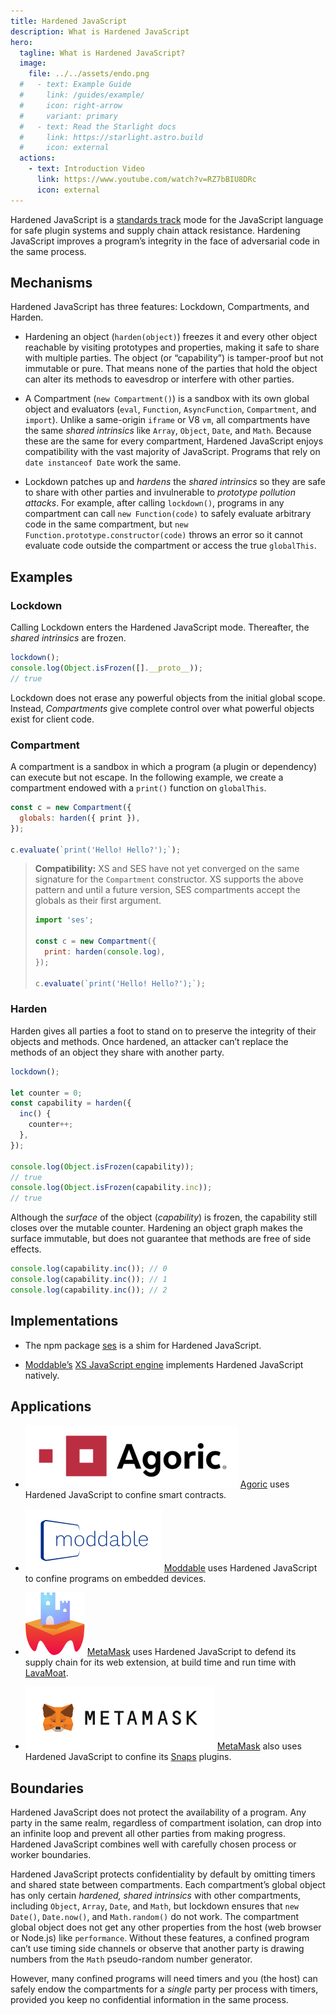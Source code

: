 ```yaml
---
title: Hardened JavaScript
description: What is Hardened JavaScript
hero:
  tagline: What is Hardened JavaScript?
  image:
    file: ../../assets/endo.png
  #   - text: Example Guide
  #     link: /guides/example/
  #     icon: right-arrow
  #     variant: primary
  #   - text: Read the Starlight docs
  #     link: https://starlight.astro.build
  #     icon: external
  actions:
    - text: Introduction Video
      link: https://www.youtube.com/watch?v=RZ7bBIU8DRc
      icon: external
---
```


Hardened JavaScript is a [standards
track](https://github.com/tc39/proposal-ses) mode for the JavaScript language
for safe plugin systems and supply chain attack resistance.
Hardening JavaScript improves a program’s integrity in the face of
adversarial code in the same process.

## Mechanisms

Hardened JavaScript has three features: Lockdown, Compartments, and Harden.

- Hardening an object (`harden(object)`) freezes it and every other object
  reachable by visiting prototypes and properties, making it safe to share with
  multiple parties.
  The object (or “capability”) is tamper-proof but not immutable or pure.
  That means none of the parties that hold the object can alter its methods to
  eavesdrop or interfere with other parties.

- A Compartment (`new Compartment()`) is a sandbox with its own global object
  and evaluators (`eval`, `Function`, `AsyncFunction`, `Compartment`, and
  `import`).
  Unlike a same-origin `iframe` or V8 `vm`, all compartments have the same
  _shared intrinsics_ like `Array`, `Object`, `Date`, and `Math`.
  Because these are the same for every compartment, Hardened JavaScript
  enjoys compatibility with the vast majority of JavaScript.
  Programs that rely on `date instanceof Date` work the same.

- Lockdown patches up and _hardens_ the _shared intrinsics_ so they are safe to
  share with other parties and invulnerable to _prototype pollution attacks_.
  For example, after calling `lockdown()`, programs in any compartment can call
  `new Function(code)` to safely evaluate arbitrary code in the same
  compartment, but `new Function.prototype.constructor(code)` throws an error
  so it cannot evaluate code outside the compartment or access the true
  `globalThis`.

## Examples

### Lockdown

Calling Lockdown enters the Hardened JavaScript mode.
Thereafter, the _shared intrinsics_ are frozen.

```js
lockdown();
console.log(Object.isFrozen([].__proto__));
// true
```

Lockdown does not erase any powerful objects from the initial global scope.
Instead, *Compartments* give complete control over what powerful objects
exist for client code.

### Compartment

A compartment is a sandbox in which a program (a plugin or dependency)
can execute but not escape.
In the following example, we create a compartment endowed with a `print()`
function on `globalThis`.

```js
const c = new Compartment({
  globals: harden({ print }),
});

c.evaluate(`print('Hello! Hello?');`);
```

> **Compatibility:** XS and SES have not yet converged on the same signature
> for the `Compartment` constructor.
> XS supports the above pattern and until a future version, SES compartments
> accept the globals as their first argument.
>
> ```js
> import 'ses';
> 
> const c = new Compartment({
>   print: harden(console.log),
> });
> 
> c.evaluate(`print('Hello! Hello?');`);
> ```


### Harden

Harden gives all parties a foot to stand on to preserve the integrity of
their objects and methods.
Once hardened, an attacker can’t replace the methods of an object they share
with another party.

```js
lockdown();

let counter = 0;
const capability = harden({
  inc() {
    counter++;
  },
});

console.log(Object.isFrozen(capability));
// true
console.log(Object.isFrozen(capability.inc));
// true
```

Although the *surface* of the object (*capability*) is frozen, the capability
still closes over the mutable counter.
Hardening an object graph makes the surface immutable, but does not guarantee
that methods are free of side effects.

```js
console.log(capability.inc()); // 0
console.log(capability.inc()); // 1
console.log(capability.inc()); // 2
```

## Implementations

- The npm package
  [ses](https://github.com/endojs/endo/tree/master/packages/ses) is a shim for
  Hardened JavaScript.

- [Moddable’s](https://www.moddable.com/) [XS JavaScript
  engine](https://www.moddable.com/hardening-xs) implements Hardened JavaScript
  natively.

## Applications

- [![Agoric Logo](../../assets/agoric-x100.png)](https://agoric.com/)
  [Agoric](https://agoric.com/) uses Hardened JavaScript to confine smart
  contracts.

- [![Moddable Logo](../../assets/moddable-x100.png)](https://www.moddable.com/)
  [Moddable](https://www.moddable.com/) uses Hardened JavaScript to
  confine programs on embedded devices.

- [![LavaMoat Logo](../../assets/lavamoat-x100.png)](https://github.com/LavaMoat/LavaMoat)
  [MetaMask](https://metamask.io/) uses Hardened JavaScript to defend its
  supply chain for its web extension, at build time and run time with
  [LavaMoat](https://github.com/LavaMoat/LavaMoat).

- [![MetaMask Logo](../../assets/metamask-x100.png)](https://metamask.io/)
  [MetaMask](https://metamask.io/) also uses Hardened JavaScript to confine
  its [Snaps](https://metamask.io/snaps/) plugins.


## Boundaries

Hardened JavaScript does not protect the availability of a program.
Any party in the same realm, regardless of compartment isolation, can drop into
an infinite loop and prevent all other parties from making progress.
Hardened JavaScript combines well with carefully chosen process or worker
boundaries.

Hardened JavaScript protects confidentiality by default by omitting
timers and shared state between compartments.
Each compartment’s global object has only certain _hardened, shared intrinsics_
with other compartments, including `Object`, `Array`, `Date`, and `Math`, but
lockdown ensures that `new Date()`, `Date.now()`, and `Math.random()` do not
work.
The compartment global object does not get any other properties from the host
(web browser or Node.js) like `performance`.
Without these features, a confined program can’t use timing side channels
or observe that another party is drawing numbers from the `Math` pseudo-random
number generator.

However, many confined programs will need timers and you (the host) can safely
endow the compartments for a _single_ party per process with timers, provided
you keep no confidential information in the same process.

